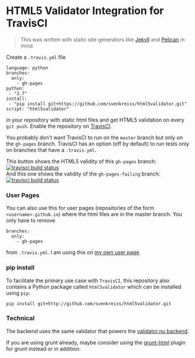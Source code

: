 # HTML5 Validator Integration for TravisCI

> This was written with static site generators like [Jekyll](http://jekyllrb.com/) and [Pelican](http://blog.getpelican.com/) in mind.

Create a `.travis.yml` file

    language: python
    branches:
      only:
        - gh-pages
    python:
     - "2.7"
    install:
     - "pip install git+https://github.com/svenkreiss/html5validator.git"
    script: "html5validator"

in your repository with static html files and get HTML5 validation on every `git push`. Enable the repository on [TravisCI](https://travis-ci.org).

You probably don't want TravisCI to run on the `master` branch but only on the `gh-pages` branch. TravisCI has an option (off by default) to run tests only on branches that have a `.travis.yml`.

This button shows the HTML5 validity of this `gh-pages` branch:
[![travisci build status](https://travis-ci.org/svenkreiss/html5validator.svg?branch=gh-pages)](https://travis-ci.org/svenkreiss/html5validator)<br />
And this one shows the validity of the `gh-pages-failing` branch:
[![travisci build status](https://travis-ci.org/svenkreiss/html5validator.svg?branch=gh-pages-failing)](https://travis-ci.org/svenkreiss/html5validator)


### User Pages

You can also use this for user pages (repositories of the form `<username>.github.io`) where the html files are in the master branch. You only have to remove

    branches:
      only:
        - gh-pages

from `.travis.yml`. I am using this on [my own user page](https://github.com/svenkreiss/svenkreiss.github.io/blob/master/.travis.yml).


### pip install

To facilitate the primary use case with `TravisCI`, this repository also contains a Python package called `html5validator` which can be installed using `pip`:

    pip install git+http://github.com/svenkreiss/html5validator.git


### Technical

The backend uses the same validator that powers the [validator.nu backend](https://github.com/validator/validator.github.io).

If you are using grunt already, maybe consider using the [grunt-html](https://github.com/jzaefferer/grunt-html) plugin for grunt instead or in addition.
